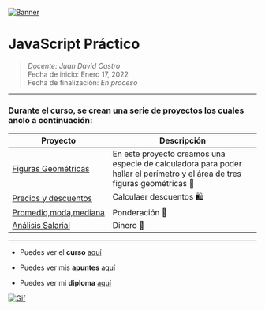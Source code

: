 [![Banner](https://developer.sabre.com/sites/default/files/2019-10/Picture4-1-1024x242_3.png "Banner")](https://developer.sabre.com/sites/default/files/2019-10/Picture4-1-1024x242_3.png "Banner")

# JavaScript Práctico

> *Docente:  Juan David Castro*
> <br>
> Fecha de inicio: Enero 17, 2022
> <br>
> Fecha de finalización: *En proceso*

------------
### Durante el curso, se crean una serie de proyectos los cuales anclo a continuación:
| Proyecto | Descripción | 
| -- | -- |
| [Figuras Geométricas](https://github.com/ValenciaJCamilo/Platzi/blob/main/Curso%20Pr%C3%A1ctico%20de%20JavaScript/js/figuras.js "Figuras Geométricas") | En este proyecto creamos una especie de calculadora para poder hallar el perímetro y el área de tres figuras geométricas 📐 | 
| [Precios y descuentos](# "Precios y descuentos") | Calculaer descuentos 🛍️  | 
| [Promedio,moda,mediana](# "Promedio,moda,mediana") | Ponderación 🔢| 
| [Análisis Salarial](# "Análisis Salarial") | Dinero 🤑| 


------------

- Puedes ver el **curso** [aquí](https://platzi.com/clases/javascript-practico/ "aquí")

- Puedes ver mis **apuntes**  [aquí](https://steep-bridge-4be.notion.site/JavaScript-Pr-ctico-55addcc89eab400a8ddb18769ca6fdba "aquí") 

- Puedes ver mi **diploma** [aquí](# "aquí")

[![Gif](https://s-media-cache-ak0.pinimg.com/originals/ab/df/49/abdf49ed72d855680eb7af44f08b97ab.gif "Gif")](https://s-media-cache-ak0.pinimg.com/originals/ab/df/49/abdf49ed72d855680eb7af44f08b97ab.gif "Gif")
